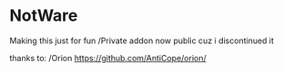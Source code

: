 # NotWare

Making this just for fun
/Private addon now public cuz i discontinued it 

thanks to: 
/Orion https://github.com/AntiCope/orion/
